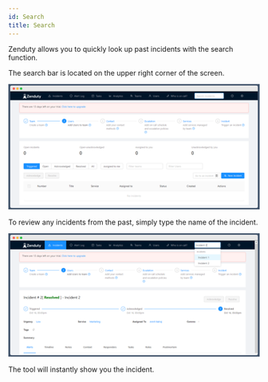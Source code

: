 ```yaml
---
id: Search
title: Search
---
```

Zenduty allows you to quickly look up past incidents with the search function. 

The search bar is located on the upper right corner of the screen. 

![](/img/Search_1.png)

To review any incidents from the past, simply type the name of the incident.

![](/img/Search_2.png)

The tool will instantly show you the incident. 